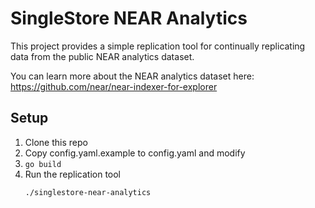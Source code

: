 # SingleStore NEAR Analytics

This project provides a simple replication tool for continually replicating data
from the public NEAR analytics dataset.

You can learn more about the NEAR analytics dataset here: https://github.com/near/near-indexer-for-explorer

## Setup

1. Clone this repo
2. Copy config.yaml.example to config.yaml and modify
3. `go build`
4. Run the replication tool
    ```
    ./singlestore-near-analytics
    ```